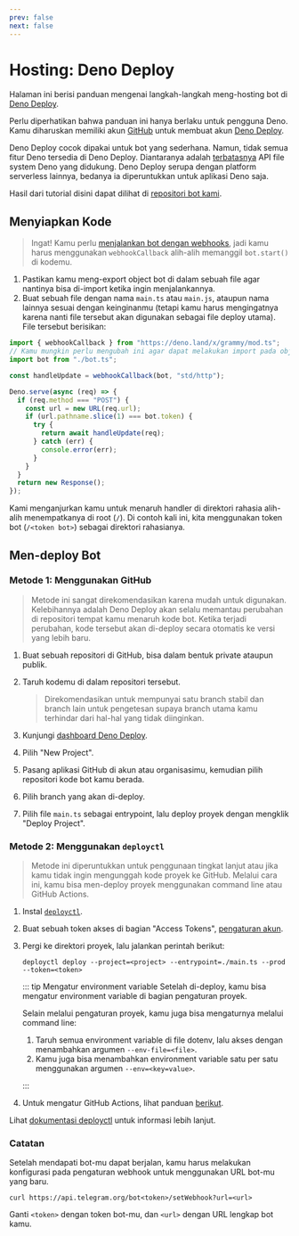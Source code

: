 ```yaml
---
prev: false
next: false
---
```


# Hosting: Deno Deploy

Halaman ini berisi panduan mengenai langkah-langkah meng-hosting bot di [Deno Deploy](https://deno.com/deploy).

Perlu diperhatikan bahwa panduan ini hanya berlaku untuk pengguna Deno.
Kamu diharuskan memiliki akun [GitHub](https://github.com) untuk membuat akun [Deno Deploy](https://deno.com/deploy).

Deno Deploy cocok dipakai untuk bot yang sederhana.
Namun, tidak semua fitur Deno tersedia di Deno Deploy.
Diantaranya adalah [terbatasnya](https://docs.deno.com/deploy/api/runtime-fs/) API file system Deno yang didukung.
Deno Deploy serupa dengan platform serverless lainnya, bedanya ia diperuntukkan untuk aplikasi Deno saja.

Hasil dari tutorial disini dapat dilihat di [repositori bot kami](https://github.com/grammyjs/examples/tree/main/setups/deno-deploy).

## Menyiapkan Kode

> Ingat! Kamu perlu [menjalankan bot dengan webhooks](../guide/deployment-types#bagaimana-cara-menggunakan-webhook), jadi kamu harus menggunakan `webhookCallback` alih-alih memanggil `bot.start()` di kodemu.

1. Pastikan kamu meng-export object bot di dalam sebuah file agar nantinya bisa di-import ketika ingin menjalankannya.
2. Buat sebuah file dengan nama `main.ts` atau `main.js`, ataupun nama lainnya sesuai dengan keinginanmu (tetapi kamu harus mengingatnya karena nanti file tersebut akan digunakan sebagai file deploy utama). File tersebut berisikan:

```ts
import { webhookCallback } from "https://deno.land/x/grammy/mod.ts";
// Kamu mungkin perlu mengubah ini agar dapat melakukan import pada object bot-mu.
import bot from "./bot.ts";

const handleUpdate = webhookCallback(bot, "std/http");

Deno.serve(async (req) => {
  if (req.method === "POST") {
    const url = new URL(req.url);
    if (url.pathname.slice(1) === bot.token) {
      try {
        return await handleUpdate(req);
      } catch (err) {
        console.error(err);
      }
    }
  }
  return new Response();
});
```

Kami menganjurkan kamu untuk menaruh handler di direktori rahasia alih-alih menempatkanya di root (`/`).
Di contoh kali ini, kita menggunakan token bot (`/<token bot>`) sebagai direktori rahasianya.

## Men-deploy Bot

### Metode 1: Menggunakan GitHub

> Metode ini sangat direkomendasikan karena mudah untuk digunakan.
> Kelebihannya adalah Deno Deploy akan selalu memantau perubahan di repositori tempat kamu menaruh kode bot.
> Ketika terjadi perubahan, kode tersebut akan di-deploy secara otomatis ke versi yang lebih baru.

1. Buat sebuah repositori di GitHub, bisa dalam bentuk private ataupun publik.
2. Taruh kodemu di dalam repositori tersebut.

   > Direkomendasikan untuk mempunyai satu branch stabil dan branch lain untuk pengetesan supaya branch utama kamu terhindar dari hal-hal yang tidak diinginkan.

3. Kunjungi [dashboard Deno Deploy](https://dash.deno.com/account/overview).
4. Pilih "New Project".
5. Pasang aplikasi GitHub di akun atau organisasimu, kemudian pilih repositori kode bot kamu berada.
6. Pilih branch yang akan di-deploy.
7. Pilih file `main.ts` sebagai entrypoint, lalu deploy proyek dengan mengklik "Deploy Project".

### Metode 2: Menggunakan `deployctl`

> Metode ini diperuntukkan untuk penggunaan tingkat lanjut atau jika kamu tidak ingin mengunggah kode proyek ke GitHub.
> Melalui cara ini, kamu bisa men-deploy proyek menggunakan command line atau GitHub Actions.

1. Instal [`deployctl`](https://github.com/denoland/deployctl).
2. Buat sebuah token akses di bagian "Access Tokens", [pengaturan akun](https://dash.deno.com/account).
3. Pergi ke direktori proyek, lalu jalankan perintah berikut:

   ```sh:no-line-numbers
   deployctl deploy --project=<project> --entrypoint=./main.ts --prod --token=<token>
   ```

   ::: tip Mengatur environment variable
   Setelah di-deploy, kamu bisa mengatur environment variable di bagian pengaturan proyek.

   Selain melalui pengaturan proyek, kamu juga bisa mengaturnya melalui command line:

   1. Taruh semua environment variable di file dotenv, lalu akses dengan menambahkan argumen `--env-file=<file>`.
   2. Kamu juga bisa menambahkan environment variable satu per satu menggunakan argumen `--env=<key=value>`.

   :::
4. Untuk mengatur GitHub Actions, lihat panduan [berikut](https://github.com/denoland/deployctl/blob/main/action/README.md).

Lihat [dokumentasi deployctl](https://docs.deno.com/deploy/manual/deployctl/) untuk informasi lebih lanjut.

### Catatan

Setelah mendapati bot-mu dapat berjalan, kamu harus melakukan konfigurasi pada pengaturan webhook untuk menggunakan URL bot-mu yang baru.

```sh:no-line-numbers
curl https://api.telegram.org/bot<token>/setWebhook?url=<url>
```

Ganti `<token>` dengan token bot-mu, dan `<url>` dengan URL lengkap bot kamu.
